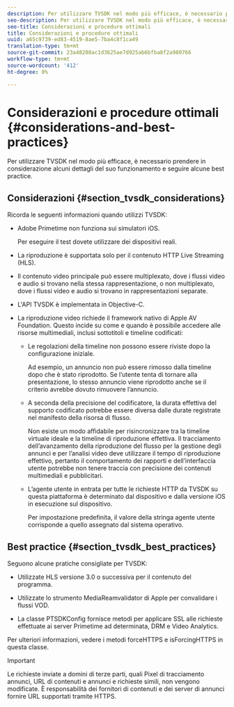 ```yaml
---
description: Per utilizzare TVSDK nel modo più efficace, è necessario prendere in considerazione alcuni dettagli del suo funzionamento e seguire alcune best practice.
seo-description: Per utilizzare TVSDK nel modo più efficace, è necessario prendere in considerazione alcuni dettagli del suo funzionamento e seguire alcune best practice.
seo-title: Considerazioni e procedure ottimali
title: Considerazioni e procedure ottimali
uuid: a65c9739-ed83-4519-8ae5-7ba4c8f1ca49
translation-type: tm+mt
source-git-commit: 23a48208ac1d3625ae7d925ab6bfba8f2a980766
workflow-type: tm+mt
source-wordcount: '412'
ht-degree: 0%

---
```



# Considerazioni e procedure ottimali {#considerations-and-best-practices}

Per utilizzare TVSDK nel modo più efficace, è necessario prendere in considerazione alcuni dettagli del suo funzionamento e seguire alcune best practice.

## Considerazioni {#section_tvsdk_considerations}

Ricorda le seguenti informazioni quando utilizzi TVSDK:

*  Adobe Primetime non funziona sui simulatori iOS.

   Per eseguire il test dovete utilizzare dei dispositivi reali.

* La riproduzione è supportata solo per il contenuto HTTP Live Streaming (HLS).

* Il contenuto video principale può essere multiplexato, dove i flussi video e audio si trovano nella stessa rappresentazione, o non multiplexato, dove i flussi video e audio si trovano in rappresentazioni separate.

* L&#39;API TVSDK è implementata in Objective-C.

* La riproduzione video richiede il framework nativo di Apple AV Foundation. Questo incide su come e quando è possibile accedere alle risorse multimediali, inclusi sottotitoli e timeline codificati:

   * Le regolazioni della timeline non possono essere riviste dopo la configurazione iniziale.

      Ad esempio, un annuncio non può essere rimosso dalla timeline dopo che è stato riprodotto. Se l’utente tenta di tornare alla presentazione, lo stesso annuncio viene riprodotto anche se il criterio avrebbe dovuto rimuovere l’annuncio.

   * A seconda della precisione del codificatore, la durata effettiva del supporto codificato potrebbe essere diversa dalle durate registrate nel manifesto della risorsa di flusso.

      Non esiste un modo affidabile per risincronizzare tra la timeline virtuale ideale e la timeline di riproduzione effettiva. Il tracciamento dell’avanzamento della riproduzione del flusso per la gestione degli annunci e per l’analisi video deve utilizzare il tempo di riproduzione effettivo, pertanto il comportamento dei rapporti e dell’interfaccia utente potrebbe non tenere traccia con precisione dei contenuti multimediali e pubblicitari.

   * L’agente utente in entrata per tutte le richieste HTTP da TVSDK su questa piattaforma è determinato dal dispositivo e dalla versione iOS in esecuzione sul dispositivo.

      Per impostazione predefinita, il valore della stringa agente utente corrisponde a quello assegnato dal sistema operativo.

## Best practice {#section_tvsdk_best_practices}

Seguono alcune pratiche consigliate per TVSDK:

* Utilizzate HLS versione 3.0 o successiva per il contenuto del programma.

* Utilizzate lo strumento MediaReamvalidator di Apple per convalidare i flussi VOD.

* La classe PTSDKConfig fornisce metodi per applicare SSL alle richieste effettuate ai server Primetime ad determinata, DRM e Video Analytics.

Per ulteriori informazioni, vedere i metodi forceHTTPS e isForcingHTTPS in questa classe.

>[!IMPORTANT]
>
>Le richieste inviate a domini di terze parti, quali Pixel di tracciamento annunci, URL di contenuti e annunci e richieste simili, non vengono modificate. È responsabilità dei fornitori di contenuti e dei server di annunci fornire URL supportati tramite HTTPS.
